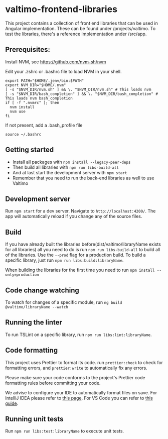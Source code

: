 # valtimo-frontend-libraries

This project contains a collection of front end libraries that can be used in Angular
implementation. These can be found under /projects/valtimo. To test the libraries, there's a
reference implementation under /src/app.

## Prerequisites:

Install NVM, see https://github.com/nvm-sh/nvm

Edit your .zshrc or .bashrc file to load NVM in your shell.

```
export PATH="$HOME/.jenv/bin:$PATH"
export NVM_DIR="$HOME/.nvm"
[ -s "$NVM_DIR/nvm.sh" ] && \. "$NVM_DIR/nvm.sh" # This loads nvm
[ -s "$NVM_DIR/bash_completion" ] && \. "$NVM_DIR/bash_completion" # This loads nvm bash_completion
if [ -f ".nvmrc" ]; then
  nvm install
  nvm use
fi
```

If not present, add a .bash_profile file

```
source ~/.bashrc
```
## Getting started
* Install all packages with `npm install --legacy-peer-deps`
* Then build all libraries with `npm run libs-build-all`
* And at last start the development server with `npm start`
* Remember that you need to run the back-end libraries as well to use Valtimo

## Development server

Run `npm start` for a dev server. Navigate to `http://localhost:4200/`. The app will automatically
reload if you change any of the source files.

## Build

If you have already built the libraries before(dist/valtimo/libraryName exists for all libraries)
all you need to do is run `npm run libs-build-all` to build all of the libraries. Use the `--prod`
flag for a production build. To build a specific library, just run `npm run libs:build:libraryName`.

When building the libraries for the first time you need to run `npm install --only=production`

## Code change watching

To watch for changes of a specific module, run `ng build @valtimo/libraryName --watch`

## Running the linter

To run TSLint on a specific library, run `npm run libs:lint:libraryName`.

## Code formatting

This project uses Prettier to format its code. run `prettier:check` to check for formatting errors,
and `prettier:write` to automatically fix any errors.

Please make sure your code conforms to the project's Prettier code formatting rules before
committing your code.

We advise to configure your IDE to automatically format files on save. For IntelliJ IDEA please
refer to [this page](https://www.jetbrains.com/help/idea/prettier.html#ws_prettier_install). For VS
Code you can refer to
[this guide](https://scottsauber.com/2017/06/10/prettier-format-on-save-never-worry-about-formatting-javascript-again/).

## Running unit tests

Run `npm run libs:test:libraryName` to execute unit tests.
